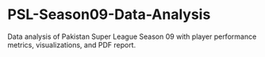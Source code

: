 # PSL-Season09-Data-Analysis
Data analysis of Pakistan Super League Season 09 with player performance metrics, visualizations, and PDF report.
